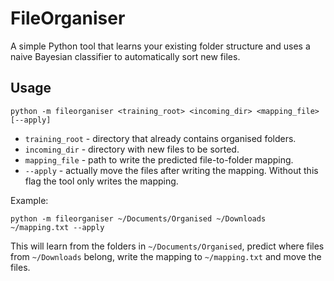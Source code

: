 # FileOrganiser

A simple Python tool that learns your existing folder structure and
uses a naive Bayesian classifier to automatically sort new files.

## Usage

```
python -m fileorganiser <training_root> <incoming_dir> <mapping_file> [--apply]
```

- `training_root` - directory that already contains organised folders.
- `incoming_dir` - directory with new files to be sorted.
- `mapping_file` - path to write the predicted file-to-folder mapping.
- `--apply` - actually move the files after writing the mapping. Without this
  flag the tool only writes the mapping.

Example:

```
python -m fileorganiser ~/Documents/Organised ~/Downloads ~/mapping.txt --apply
```

This will learn from the folders in `~/Documents/Organised`, predict where
files from `~/Downloads` belong, write the mapping to `~/mapping.txt` and move
the files.
